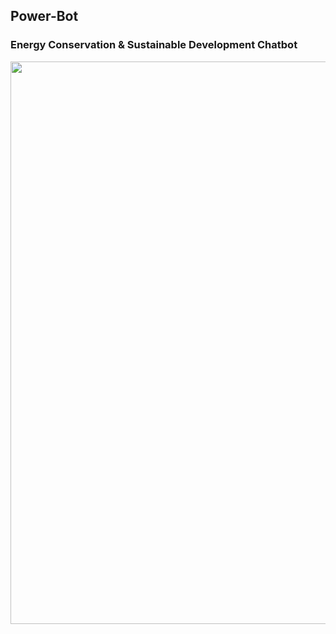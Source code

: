 ## Power-Bot
### Energy Conservation & Sustainable Development Chatbot
<p align = "center"> <img src="https://github.com/sanj33krsna/Seam-Carving/blob/main/Demo/lake_shrink.gif" width="900"> </p>

